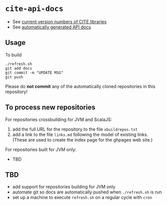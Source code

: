 # `cite-api-docs`

- See [current version numbers of CITE libraries](https://github.com/cite-architecture/current-library-versions)
- See [automatically generated API docs](https://cite-architecture.github.io/cite-api-docs)

## Usage

To build

    ./refresh.sh
    git add docs
    git commit -m "UPDATE MSG"
    git push

Please do **not commit** any of the automatically cloned repositories in this repository!


## To process new repositories

For repositories crossbuilding for JVM and ScalaJS:

1. add the full URL for the repository to the file `xbuildrepos.txt`
2. add a link to the file `links.md` following the model of existing links.  (These are used to create the index page for the ghpages web site.)

For repositories built for JVM only:

- TBD

## TBD

- add support for repositories building for JVM only
- automate git so docs are automatically pushed when `./refresh.sh` is run
- set up a machine to execute `refresh.sh` on a regular cycle with `cron`
